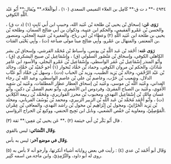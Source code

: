 ٤٩٣٤ -** د ت ق:** كَامِل بن العلاء التميمي السعدي (١٠) ، أبوالْعَلاء،** ويُقال:** أَبُو عَبْد اللَّهِ الكوفي.

**رَوَى عَن:** إسحاق بْن يحيى بْن طلحة بْن عُبَيد الله، وحبيب ابن أَبي ثَابِتٍ (١) (د ت ق) ، والحسن بْن عَمْرو الفقيمي، والحكم ابن عتيبة، وذكوان بن أَبي صَالِح السمان، وطلحة بْن يحيى بن طلحة ابن عُبَيد اللَّهِ (٢) وعطاء بْن أَبي رباح، والمغيرة بْن عتيبة العجلي، ومنصور بن المعتمر، والمنهال بن عَمْرو، وأَبِي صَالِح مينا مولى ضباعة (ت) ، وأَبِي يَحْيَى القتات.

**رَوَى عَنه:** أَحْمَد بْن عَبد اللَّهِ بْن يونس، وأسباط بْن مُحَمَّد القرشي، وإسحاق بْن بشر الكاهلي الكوفي، وإسحاق بْن مَنْصُور السلولي (ق) ، وإِسْمَاعِيل بْن صبيح اليشكري (ق) ، وأَبُو المنذر إِسْمَاعِيل بْن عُمَر الواسطي، وإِسْمَاعِيل بْن عَمْرو البجلي، والأسود ابن عَامِر شَاذَانَ، والحكم بْن مروان الكوفي، وحماد بْن حَمَّاد بْنخوار (١) أخو حُمَيْد بْن حَمَّاد، وخالد بْن عَبْد الرَّحْمَنِ، وخالد بْن يَزِيد الطبيب، وزيد بْن الحباب (دت) ، وسهل بْن حَمَّاد أَبُو عَتَّاب الدلال، وشعيب بْن حَرْب، وعاصم بْن علي بْن عاصم الواسطي، وعبد الله بْن رجاء الغداني، وعُبَيد اللَّه بْن موسى، وعُبَيد بْن إسحاق العطار عطار المطلقات، وعُبَيد بْن سَعِيد الأُمَوِي، وعُبَيد بن الصباح المقرئ، وفردوس ابن الأشعري، وأَبُو نعيم الفضل بْن دكين، وأَبُو غسان مالك بْن إِسْمَاعِيل النهدي، ومحبوب بْن محرز القواريري، ومُحَمَّد بْن ربيعة الكِلابي (ت) ، وأَبُو أَحْمَد مُحَمَّد بْن عَبد اللَّهِ بْن الزبير الزبيري، ومحمد بْن يُوسُفَ الفريابي، ومخلد بْن يَزِيد الْحَرَّانِيّ، ومخول بْن إِبْرَاهِيم بْن مخول بْن راشد النهدي، والمعافى بْن عِمْران الْمَوْصِلِيّ، ومعاوية بْن حَفْص الشعبي، ونابل ابن نَجِيح الحنفي، ووكيع بْن الجراح الرؤاسي.

قال أَبُو بَكْر بْن أَبي خيثمة (٢) ،** عَن يحيى بْن مَعِين:** ثقة (٣) .

**وَقَال النَّسَائي:** ليس بالقوي.

**وَقَال في موضع آخر:** ليس به بأس.

وَقَال أبو أَحْمَد بْن عدي (٤) : رأيت في بعض رواياته أشياء أنكرتها، وأرجو أنه لا بأس به (٥) .روى له أبو داود، والتِّرْمِذِيّ، وابن ماجة.من اسمه كَثِير